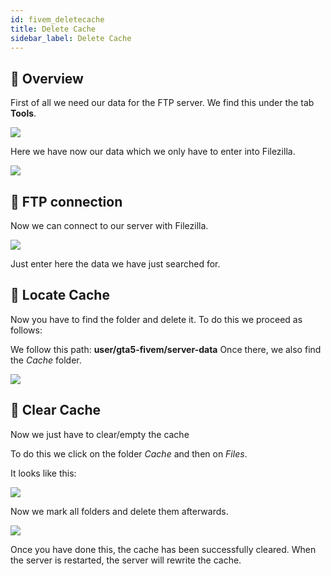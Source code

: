 ```yaml
---
id: fivem_deletecache
title: Delete Cache
sidebar_label: Delete Cache
---
```

## 📔 Overview

First of all we need our data for the FTP server.
We find this under the tab **Tools**.

![](https://screensaver01.zap-hosting.com/index.php/s/FafMkTRZTFQzAtF/preview)

Here we have now our data which we only have to enter into Filezilla.

![](https://screensaver01.zap-hosting.com/index.php/s/smxiCgfkaLJ77bN/preview)

## 🔐 FTP connection

Now we can connect to our server with Filezilla.

![](https://screensaver01.zap-hosting.com/index.php/s/LiiWapPSJ9jp2K4/preview)

Just enter here the data we have just searched for.

## 📑 Locate Cache

Now you have to find the folder and delete it.
To do this we proceed as follows:

We follow this path: **user/gta5-fivem/server-data**
Once there, we also find the *Cache* folder.

![](https://screensaver01.zap-hosting.com/index.php/s/XxAda7N4Fno33Ss/preview)

## 📖 Clear Cache

Now we just have to clear/empty the cache

To do this we click on the folder *Cache* and then on *Files*.

It looks like this:

![](https://screensaver01.zap-hosting.com/index.php/s/DCqqyB4fiTNJ3sK/preview)

Now we mark all folders and delete them afterwards.

![](https://screensaver01.zap-hosting.com/index.php/s/g9NYtWqfEKTtSxn/preview)

Once you have done this, the cache has been successfully cleared.
When the server is restarted, the server will rewrite the cache.
